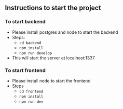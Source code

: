 ## Instructions to start the project

### To start backend
- Please install postgres and node to start the backend
- Steps:
    - `cd backend`
    - `npm install`
    - `npm run develop`
- This will start the server at localhost:1337

### To start frontend
- Please install node to start the frontend
- Steps
    - `cd frontend`
    - `npm install`
    - `npm run dev`
